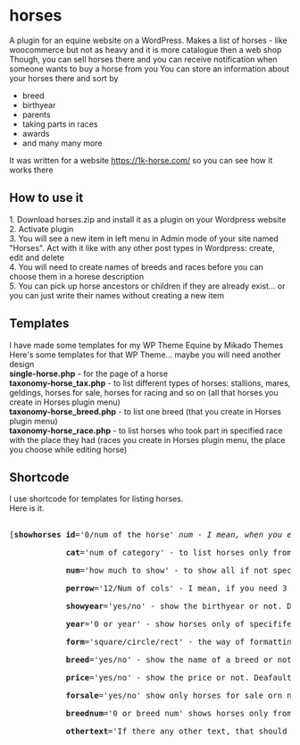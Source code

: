 # horses
A plugin for an equine website on a WordPress.
Makes a list of horses - like woocommerce but not as heavy and it is more catalogue then a web shop
Though, you can sell horses there and you can receive notification when someone wants to buy a horse from you
You can store an information about your horses there and sort by 
  - breed
  - birthyear
  - parents
  - taking parts in races 
  - awards
  - and many many more

It was written for a website https://1k-horse.com/ so you can see how it works there

<h2>How to use it</h2>
1. Download horses.zip and install it as a plugin on your Wordpress website<br>
2. Activate plugin<br>
3. You will see a new item in left menu in Admin mode of your site named "Horses". Act with it like with any other post types in Wordpress: create, edit and delete<br>
4. You will need to create names of breeds and races before you can choose them in a horese description <br>
5. You can pick up horse ancestors or children if they are already exist... or you can just write their names without creating a new item<br>

<h2>Templates</h2>
I have made some templates for my WP Theme Equine by Mikado Themes<br>
Here's some templates for that WP Theme... maybe you will need another design <br>
<b>single-horse.php</b> - for the page of a horse<br>
<b>taxonomy-horse_tax.php</b> - to list different types of horses: stallions, mares, geldings, horses for sale, horses for racing and so on (all that horses you create in Horses plugin menu)<br>
<b>taxonomy-horse_breed.php</b> - to list one breed (that you create in Horses plugin menu)<br>
<b>taxonomy-horse_race.php</b> - to list horses who took part in specified race with the place they had (races you create in Horses plugin menu, the place you choose while editing horse)

<h2>Shortcode</h2>
I use shortcode for templates for listing horses.<br>
Here is it.<br><br>
<pre>
[<b>showhorses id</b>='0/num of the horse' <i>num - I mean, when you edit a horse, https://site.com/wp-admin/post.php?post=<b>num of the horse</b>&action=edit</i> Default: 0<br>
           <b> cat</b>='num of category' - to list horses only from specified category, only stallions for example. Shows all categories if not specified. Default: 0<br>
           <b> num</b>='how much to show' - to show all if not specified. Default: -1 <br>
           <b> perrow</b>='12/Num of cols' - I mean, if you need 3 per row write here "4" and it will have col-md-4 in classes. Default: 4<br>
           <b> showyear</b>='yes/no' - show the birthyear or not. Default: yes<br>
           <b> year</b>='0 or year' - show horses only of specififed year or from all years if 0. Default:0<br>
           <b> form</b>='square/circle/rect' - the way of formatting the portrait of horse. Default: square<br>
           <b> breed</b>='yes/no' - show the name of a breed or not. Default: no<br>
           <b> price</b>='yes/no' - show the price or not. Deafault: no<br>
           <b> forsale</b>='yes/no' show only horses for sale orn not. Default: 'no'<br>
           <b> breednum</b>='0 or breed num' shows horses only from specified category if specified. Default: 0 <br>
           <b> othertext</b>='If there any other text, that should be written in a horse card write it here']<br>
           </pre>
